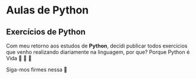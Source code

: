 # Aulas de Python
 Exercícios de Python
 ---
Com meu retorno aos estudos de **Python**, decidi publicar todos exercicios que 
venho realizando diariamente na linguagem, por que? Porque Python é Vida :star_struck: :star_struck: :star_struck:

Siga-mos firmes nessa :muscle:
